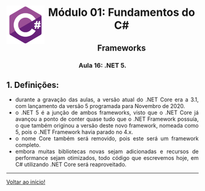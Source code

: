 <div align="center">
<a href="https://github.com/monicaquintal" target="_blank"><img align="left" height="100" src="../../assets/logo.png" /></a>
<h1>Módulo 01: Fundamentos do C#</h1>
<h2>Frameworks</h2>
<h3>Aula 16: .NET 5.</h3>
</div>

<div align="justify">

## 1. Definições:

- durante a gravação das aulas, a versão atual do .NET Core era a 3.1, com lançamento da versão 5 programada para Novembro de 2020.
- o .NET 5 é a junção de ambos frameworks, visto que o .NET Core já avançou a ponto de conter quase tudo que o .NET Framework possuía, o que também originou a versão deste novo framework, nomeada como 5, pois o .NET Framework havia parado no 4.x.
- o nome Core também será removido, pois este será um framework completo.
- embora muitas bibliotecas novas sejam adicionadas e recursos de performance sejam otimizados, todo código que escrevemos hoje, em C# utilizando .NET Core será reaproveitado.

---

[Voltar ao início!](https://github.com/monicaquintal/estudandoC-)